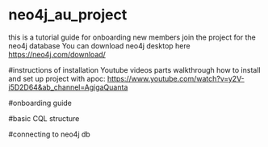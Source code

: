 # neo4j_au_project
this is a tutorial guide for onboarding new members join the project for the neo4j database
You can download neo4j desktop here https://neo4j.com/download/

#instructions of installation
Youtube videos parts walkthrough how to install and set up project with apoc: https://www.youtube.com/watch?v=y2V-i5D2D64&ab_channel=AgigaQuanta

#onboarding guide

#basic CQL structure

#connecting to neo4j db
